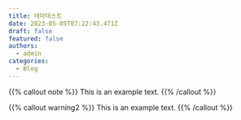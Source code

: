 ```yaml
---
title: 테마테스트
date: 2023-05-05T07:22:43.471Z
draft: false
featured: false
authors:
  - admin
categories:
  - Blog
---
```



{{% callout note %}}
This is an example text.
{{% /callout %}}

{{% callout warning2 %}}
This is an example text.
{{% /callout %}}
  
